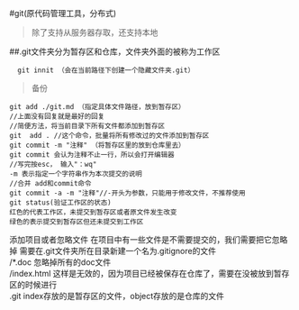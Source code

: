 #git(原代码管理工具，分布式)
>除了支持从服务器存取，还支持本地

##.git文件夹分为暂存区和仓库，文件夹外面的被称为工作区

      git innit （会在当前路径下创建一个隐藏文件夹.git）

>备份

    git add ./git.md （指定具体文件路径，放到暂存区）
    //上面没有回复就是最好的回复
    //简便方法，将当前目录下所有文件都添加到暂存区
    git  add . //这个命令，批量将所有修改过的文件添加到暂存区
    git commit -m "注释" （将暂存区里的放到仓库里去）
    git commit 会认为注释不止一行，所以会打开编辑器
    //写完按esc， 输入"：wq"
    -m 表示指定一个字符串作为本次提交的说明
    //合并 add和commit命令
    git commit -a -m "注释"//-开头为参数，只能用于修改文件，不推荐使用
    git status(验证工作区的状态)
    红色的代表工作区，未提交到暂存区或者原文件发生改变
    绿色的表示提交到暂存区但还未提交到工作区

添加项目或者忽略文件
在项目中有一些文件是不需要提交的，我们需要把它忽略掉
需要在.git文件夹所在目录新建一个名为.gitignore的文件<br>
/*.doc 忽略掉所有的doc文件<br>
/index.html 这样是无效的，因为项目已经被保存在仓库了，需要在没被放到暂存区的时候进行<br>
.git index存放的是暂存区的文件，object存放的是仓库的文件

